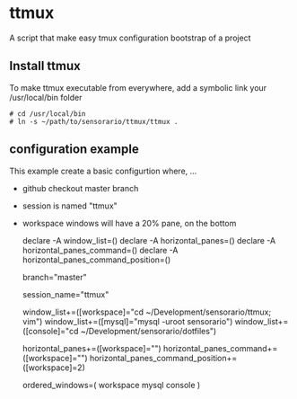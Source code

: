 # ttmux

A script that make easy tmux configuration bootstrap of a project

## Install ttmux

To make ttmux executable from everywhere, add a symbolic link your /usr/local/bin folder

    # cd /usr/local/bin
    # ln -s ~/path/to/sensorario/ttmux/ttmux .

## configuration example

This example create a basic configurtion where, ...

 - github checkout master branch
 - session is named "ttmux"
 - workspace windows will have a 20% pane, on the bottom

    declare -A window_list=()
    declare -A horizontal_panes=()
    declare -A horizontal_panes_command=()
    declare -A horizontal_panes_command_position=()

    branch="master"

    session_name="ttmux"

    window_list+=([workspace]="cd ~/Development/sensorario/ttmux; vim")
    window_list+=([mysql]="mysql -uroot sensorario")
    window_list+=([console]="cd ~/Development/sensorario/dotfiles")

    horizontal_panes+=([workspace]="")
    horizontal_panes_command+=([workspace]="")
    horizontal_panes_command_position+=([workspace]=2)

    ordered_windows=(
        workspace
        mysql
        console
    )
